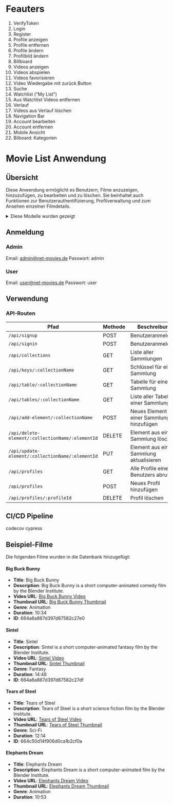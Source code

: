 # Feauters

1. VerifyToken
2. Login
3. Register
4. Profile anzeigen
5. Profile entfernen
6. Profile ändern
7. Profilbild ändern
8. Billboard
9. Videos anzeigen
10. Videos abspielen
11. Videos favorisieren
12. Video Wiedergabe mit zurück Button
13. Suche
14. Watchlist ("My List")
15. Aus Watchlist Videos entfernen
16. Verlauf
17. Videos aus Verlauf löschen
18. Navigation Bar
19. Account bearbeiten
20. Account entfernen
21. Mobile Ansicht
22. Bilboard: Kategorien 


# Movie List Anwendung

## Übersicht

Diese Anwendung ermöglicht es Benutzern, Filme anzuzeigen, hinzuzufügen, zu bearbeiten und zu löschen. Sie beinhaltet auch Funktionen zur Benutzerauthentifizierung, Profilverwaltung und zum Ansehen einzelner Filmdetails.

<details>
  <summary>Diese Modelle wurden gezeigt</summary>

(Die Modelle können noch angepasst werden)

### Account

| Feld              | Typ                 | Beschreibung                                |
| ----------------- | ------------------- | ------------------------------------------- |
| \_id              | String              | Eindeutige Kennung des Kontos               |
| userId            | ObjectId (Referenz) | Die ID des Benutzers, dem das Konto gehört  |
| type              | String              | Art des Kontos (z.B. 'Facebook', 'Google')  |
| provider          | String              | Anbieter des Kontos (z.B. 'OAuth2')         |
| providerAccountId | String              | Eindeutige Kennung des Kontos beim Anbieter |
| refresh_token     | String              | Aktualisierungstoken für das Konto          |
| access_token      | String              | Zugriffstoken für das Konto                 |
| expires_at        | Number              | Ablaufdatum des Tokens                      |
| token_type        | String              | Typ des Tokens (z.B. 'Bearer')              |
| scope             | String              | Bereich des Zugriffs                        |
| id_token          | String              | Token zur Identifizierung                   |
| session_state     | String              | Zustand der Sitzung                         |

### VerificationToken

| Feld       | Typ    | Beschreibung                                |
| ---------- | ------ | ------------------------------------------- |
| \_id       | String | Eindeutige Kennung des Verifizierungstokens |
| identifier | String | Bezeichner für die Verifizierung            |
| token      | String | Token zur Verifizierung                     |
| expires    | Date   | Ablaufdatum des Tokens                      |

### Movie

| Feld         | Typ    | Beschreibung                                  |
| ------------ | ------ | --------------------------------------------- |
| \_id         | String | Eindeutige Kennung des Films                  |
| title        | String | Titel des Films                               |
| description  | String | Beschreibung des Films                        |
| videoUrl     | String | URL zum Video des Films                       |
| thumbnailUrl | String | URL zum Thumbnail-Bild des Films              |
| genre        | String | Genre des Films                               |
| duration     | String | Dauer des Films (z.B. '2 Stunden 30 Minuten') |

### User

| Feld               | Typ                            | Beschreibung                        |
| ------------------ | ------------------------------ | ----------------------------------- |
| \_id               | String                         | Eindeutige Kennung des Benutzers    |
| name               | String                         | Name des Benutzers                  |
| image              | String                         | URL zum Profilbild des Benutzers    |
| email              | String                         | E-Mail-Adresse des Benutzers        |
| emailVerified      | Date                           | Datum der E-Mail-Verifizierung      |
| password           | String                         | Passwort des Benutzers              |
| createdAt          | Date                           | Erstellungsdatum des Benutzerkontos |
| updatedAt          | Date                           | Datum der letzten Aktualisierung    |
| favoriteIds        | Array von ObjectId             | IDs der favorisierten Filme         |
| verificationTokens | Array von Verifizierungstokens | Liste der Verifizierungstokens      |
| accounts           | Array von Accounts             | Liste der Benutzerkonten            |

</details>

## Anmeldung

### Admin

Email: admin@net-movies.de
Passwort: admin

### User

Email: user@net-movies.de
Passwort: user

## Verwendung

### API-Routen

| Pfad                                             | Methode | Beschreibung                               |
| ------------------------------------------------ | ------- | ------------------------------------------ |
| `/api/signup`                                    | POST    | Benutzeranmeldung                          |
| `/api/signin`                                    | POST    | Benutzeranmeldung                          |
| `/api/collections`                               | GET     | Liste aller Sammlungen                     |
| `/api/keys/:collectionName`                      | GET     | Schlüssel für eine Sammlung                |
| `/api/table/:collectionName`                     | GET     | Tabelle für eine Sammlung                  |
| `/api/tables/:collectionName`                    | GET     | Liste aller Tabellen einer Sammlung        |
| `/api/add-element/:collectionName`               | POST    | Neues Element zu einer Sammlung hinzufügen |
| `/api/delete-element/:collectionName/:elementId` | DELETE  | Element aus einer Sammlung löschen         |
| `/api/update-element/:collectionName/:elementId` | PUT     | Element aus einer Sammlung aktualisieren   |
| `/api/profiles`                                  | GET     | Alle Profile eines Benutzers abrufen       |
| `/api/profiles`                                  | POST    | Neues Profil hinzufügen                    |
| `/api/profiles/:profileId`                       | DELETE  | Profil löschen                             |

## CI/CD Pipeline
codecov
cypress

## Beispiel-Filme

Die folgenden Filme wurden in die Datenbank hinzugefügt:

#### Big Buck Bunny

- **Title**: Big Buck Bunny
- **Description**: Big Buck Bunny is a short computer-animated comedy film by the Blender Institute.
- **Video URL**: [Big Buck Bunny Video](http://distribution.bbb3d.renderfarming.net/video/mp4/bbb_sunflower_1080p_60fps_normal.mp4)
- **Thumbnail URL**: [Big Buck Bunny Thumbnail](https://peach.blender.org/wp-content/uploads/title_anouncement.jpg?x11217)
- **Genre**: Animation
- **Duration**: 10:34
- **ID**: 664a6a887d397d87582c27e0

#### Sintel

- **Title**: Sintel
- **Description**: Sintel is a short computer-animated fantasy film by the Blender Institute.
- **Video URL**: [Sintel Video](https://archive.org/download/Sintel/sintel-2048-surround.mp4)
- **Thumbnail URL**: [Sintel Thumbnail](https://ddz4ak4pa3d19.cloudfront.net/cache/cb/6d/cb6dd0a5f551eec35f896…)
- **Genre**: Fantasy
- **Duration**: 14:48
- **ID**: 664a6a887d397d87582c27df

#### Tears of Steel

- **Title**: Tears of Steel
- **Description**: Tears of Steel is a short science fiction film by the Blender Institute.
- **Video URL**: [Tears of Steel Video](https://archive.org/download/tearsofsteel_202010/TEARSOFSTEEL.mp4)
- **Thumbnail URL**: [Tears of Steel Thumbnail](https://m.media-amazon.com/images/M/MV5BNzNiMDUxYmItMzkyMS00MzlmLWJlNWYtYmUyMmFkZDE4MjExXkEyXkFqcGdeQXVyNjMxMTk1NTM@._V1_.jpg)
- **Genre**: Sci-Fi
- **Duration**: 12:14
- **ID**: 664c50d14f906d0ca1b2cf0a

#### Elephants Dream

- **Title**: Elephants Dream
- **Description**: Elephants Dream is a short computer-animated film by the Blender Institute.
- **Video URL**: [Elephants Dream Video](https://www.youtube.com/embed/ePVe9FzuFfQ)
- **Thumbnail URL**: [Elephants Dream Thumbnail](https://upload.wikimedia.org/wikipedia/commons/f/fd/Elephants_Dream_Emo_Proog_s6.jpg)
- **Genre**: Animation
- **Duration**: 10:53
